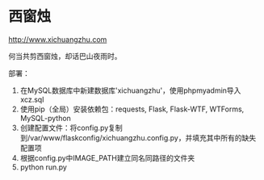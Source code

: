 西窗烛
===

http://www.xichuangzhu.com

何当共剪西窗烛，却话巴山夜雨时。

部署：

1. 在MySQL数据库中新建数据库'xichuangzhu'，使用phpmyadmin导入xcz.sql
2. 使用pip（全局）安装依赖包：requests, Flask, Flask-WTF, WTForms, MySQL-python 
3. 创建配置文件：将config.py复制到/var/www/flaskconfig/xichuangzhu.config.py，并填充其中所有的缺失配置项
4. 根据config.py中IMAGE_PATH建立同名同路径的文件夹
5. python run.py
